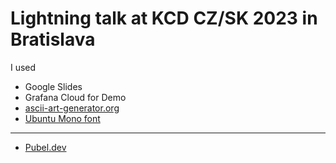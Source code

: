 # Lightning talk at KCD CZ/SK 2023 in Bratislava

I used
- Google Slides
- Grafana Cloud for Demo
- [ascii-art-generator.org](https://www.ascii-art-generator.org/)
- [Ubuntu Mono font](https://design.ubuntu.com/font)

---

- [Pubel.dev](https://pubel.dev)